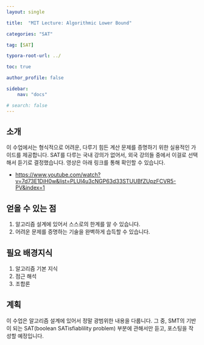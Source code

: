 ```yaml
---
layout: single

title:  "MIT Lecture: Algorithmic Lower Bound"

categories: "SAT"

tag: [SAT]

typora-root-url: ../

toc: true

author_profile: false

sidebar:
    nav: "docs"

# search: false
---
```




## 소개

이 수업에서는 형식적으로 어려운, 다루기 힘든 계산 문제를 증명하기 위한 실용적인 가이드를 제공합니다. SAT를 다루는 국내 강의가 없어서, 외국 강의들 중에서 이걸로 선택해서 듣기로 결정했습니다. 영상은 아래 링크를 통해 확인할 수 있습니다.

- <https://www.youtube.com/watch?v=7d73E1DiH0w&list=PLUl4u3cNGP63d33STUUBfZUpzFCVR5-PV&index=1>



## 얻을 수 있는 점

1. 알고리즘 설계에 있어서 스스로의 한계를 알 수 있습니다.
2. 어려운 문제를 증명하는 기술을 완벽하게 습득할 수 있습니다.



## 필요 배경지식

1. 알고리즘 기본 지식
2. 점근 해석
3. 조합론



## 계획

이 수업은 알고리즘 설계에 있어서 정말 광범위한 내용을 다룹니다. 그 중, SMT의 기반이 되는 SAT(boolean SATisfiablility problem) 부분에 관해서만 듣고, 포스팅을 작성할 예정입니다.

